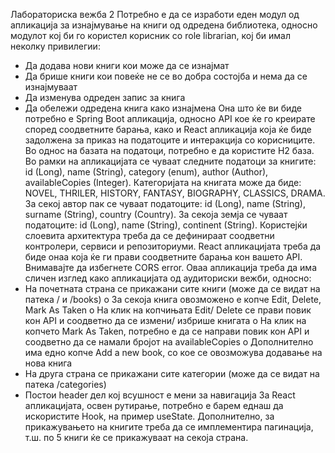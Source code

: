 Лабораториска вежба 2
Потребно е да се изработи еден модул од апликација за изнајмување на книги од одредена
библиотека, односно модулот кој би го користел корисник со role librarian, кој би имал неколку
привилегии:
- Да додава нови книги кои може да се изнајмат
- Да брише книги кои повеќе не се во добра состојба и нема да се изнајмуваат
- Да изменува одреден запис за книга
- Да обележи одредена книга како изнајмена
Она што ќе ви биде потребно е Spring Boot апликација, односно API кое ќе го креирате според
соодветните барања, како и React апликација која ќе биде задолжена за приказ на податоците
и интеракција со корисниците. Во однос на базата на податоци, потребно е да користите H2
база.
Во рамки на апликацијата се чуваат следните податоци за книгите: id (Long), name (String),
category (enum), author (Author), availableCopies (Integer). Категоријата на книгата може да
биде: NOVEL, THRILER, HISTORY, FANTASY, BIOGRAPHY, CLASSICS, DRAMA. За секој автор пак се
чуваат податоците: id (Long), name (String), surname (String), country (Country). За секоја земја се
чуваат податоците: id (Long), name (String), continent (String).
Користејќи слоевита архитектура треба да се дефинираат соодветни контролери, сервиси и
репозиториуми.
React апликацијата треба да биде онаа која ќе ги прави соодветните барања кон вашето API.
Внимавајте да избегнете CORS error.
Оваа апликација треба да има сличен изглед како апликацијата од аудиториски вежби,
односно:
- На почетната страна се прикажани сите книги (може да се видат на патека / и /books)
o За секоја книга овозможено е копче Edit, Delete, Mark As Taken
o На клик на копчињата Edit/ Delete се прави повик кон API и соодветно да се
измени/ избрише книгата
o На клик на копчето Mark As Taken, потребно е да се направи повик кон API и
соодветно да се намали бројот на availableCopies
o Дополнително има едно копче Add a new book, со кое се овозможува додавање
на нова книга
- На друга страна се прикажани сите категории (може да се видат на патека /categories)
- Постои header дел кој всушност е мени за навигација
За React апликацијата, освен рутирање, потребно е барем еднаш да искористите Hook, на
пример useState. Дополнително, за прикажувањето на книгите треба да се имплементира
пагинација, т.ш. по 5 книги ќе се прикажуваат на секоја страна.
